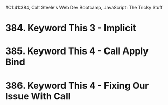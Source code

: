 #C1:41:384, Colt Steele's Web Dev Bootcamp, JavaScript: The Tricky Stuff
# 384. Keyword This 3 - Implicit
# 385. Keyword This 4 - Call Apply Bind
# 386. Keyword This 4 - Fixing Our Issue With Call